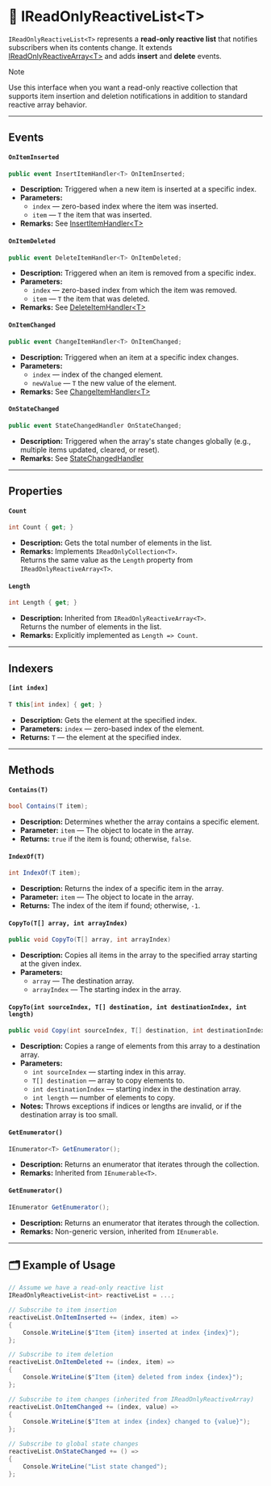 # 🧩 IReadOnlyReactiveList&lt;T&gt;

`IReadOnlyReactiveList<T>` represents a **read-only reactive list** that notifies subscribers when its contents change. It extends [IReadOnlyReactiveArray&lt;T&gt;](IReadOnlyReactiveArray.md) and adds **insert** and **delete** events.

> [!NOTE]  
> Use this interface when you want a read-only reactive collection that supports item insertion and deletion notifications in addition to standard reactive array behavior.

---

## Events

#### `OnItemInserted`
```csharp
public event InsertItemHandler<T> OnItemInserted;
```
- **Description:** Triggered when a new item is inserted at a specific index.
- **Parameters:**
    - `index` — zero-based index where the item was inserted.
    - `item` — `T` the item that was inserted.
- **Remarks:** See [InsertItemHandler&lt;T&gt;](Delegates.md/#-insertitemhandlert)

#### `OnItemDeleted`
```csharp
public event DeleteItemHandler<T> OnItemDeleted;
```
- **Description:** Triggered when an item is removed from a specific index.
- **Parameters:**
    - `index` — zero-based index from which the item was removed.
    - `item` — `T` the item that was deleted.
- **Remarks:** See [DeleteItemHandler&lt;T&gt;](Delegates.md/#-deleteitemhandlert)

#### `OnItemChanged`
```csharp
public event ChangeItemHandler<T> OnItemChanged;
```
- **Description:** Triggered when an item at a specific index changes.
- **Parameters:**
    - `index` — index of the changed element.
    - `newValue` — `T` the new value of the element.
- **Remarks:** See [ChangeItemHandler&lt;T&gt;](Delegates.md/#-changeitemhandlert)

#### `OnStateChanged`
```csharp
public event StateChangedHandler OnStateChanged;
```
- **Description:** Triggered when the array's state changes globally (e.g., multiple items updated, cleared, or reset).
- **Remarks:** See [StateChangedHandler](Delegates.md/#-statechangedhandler)

---

## Properties

#### `Count`
```csharp
int Count { get; }
````
- **Description:** Gets the total number of elements in the list.
- **Remarks:** Implements `IReadOnlyCollection<T>`.  
  Returns the same value as the `Length` property from `IReadOnlyReactiveArray<T>`.

#### `Length`
```csharp
int Length { get; }
````
- **Description:** Inherited from `IReadOnlyReactiveArray<T>`.  
  Returns the number of elements in the list.
- **Remarks:** Explicitly implemented as `Length => Count`.

---

## Indexers

#### `[int index]`
```csharp
T this[int index] { get; }
````
- **Description:** Gets the element at the specified index.
- **Parameters:** `index` — zero-based index of the element.
- **Returns:** `T` — the element at the specified index.

---

## Methods

#### `Contains(T)`
```csharp
bool Contains(T item);
```
- **Description:** Determines whether the array contains a specific element.
- **Parameter:** `item` — The object to locate in the array.
- **Returns:** `true` if the item is found; otherwise, `false`.

#### `IndexOf(T)`
```csharp
int IndexOf(T item);
```
- **Description:** Returns the index of a specific item in the array.
- **Parameter:** `item` — The object to locate in the array.
- **Returns:** The index of the item if found; otherwise, `-1`.

#### `CopyTo(T[] array, int arrayIndex)`
```csharp
public void CopyTo(T[] array, int arrayIndex)
```
- **Description:** Copies all items in the array to the specified array starting at the given index.
- **Parameters:**
    - `array` — The destination array.
    - `arrayIndex` — The starting index in the array.

#### `CopyTo(int sourceIndex, T[] destination, int destinationIndex, int length)`
```csharp
public void Copy(int sourceIndex, T[] destination, int destinationIndex, int length);
```
- **Description:** Copies a range of elements from this array to a destination array.
- **Parameters:**
    - `int sourceIndex` — starting index in this array.
    - `T[] destination` — array to copy elements to.
    - `int destinationIndex` — starting index in the destination array.
    - `int length` — number of elements to copy.
- **Notes:** Throws exceptions if indices or lengths are invalid, or if the destination array is too small.

#### `GetEnumerator()`
```csharp
IEnumerator<T> GetEnumerator();
```
- **Description:** Returns an enumerator that iterates through the collection.
- **Remarks:** Inherited from `IEnumerable<T>`.

#### `GetEnumerator()`
```csharp
IEnumerator GetEnumerator();
```
- **Description:** Returns an enumerator that iterates through the collection.
- **Remarks:** Non-generic version, inherited from `IEnumerable`.

---

## 🗂 Example of Usage

```csharp
// Assume we have a read-only reactive list
IReadOnlyReactiveList<int> reactiveList = ...;

// Subscribe to item insertion
reactiveList.OnItemInserted += (index, item) =>
{
    Console.WriteLine($"Item {item} inserted at index {index}");
};

// Subscribe to item deletion
reactiveList.OnItemDeleted += (index, item) =>
{
    Console.WriteLine($"Item {item} deleted from index {index}");
};

// Subscribe to item changes (inherited from IReadOnlyReactiveArray)
reactiveList.OnItemChanged += (index, value) =>
{
    Console.WriteLine($"Item at index {index} changed to {value}");
};

// Subscribe to global state changes
reactiveList.OnStateChanged += () =>
{
    Console.WriteLine("List state changed");
};
````
